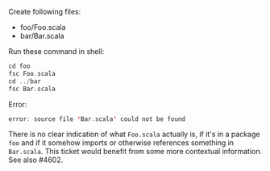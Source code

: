 Create following files:

 * foo/Foo.scala
 * bar/Bar.scala

Run these command in shell:
```scala
cd foo
fsc Foo.scala
cd ../bar
fsc Bar.scala
```

Error:
```scala
error: source file 'Bar.scala' could not be found
```
There is no clear indication of what `Foo.scala` actually is, if it's in a package `foo` and if it somehow imports or otherwise references something in `Bar.scala`. This ticket would benefit from some more contextual information.
See also #4602.
